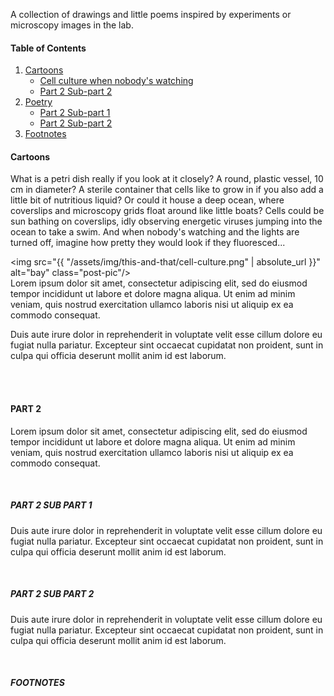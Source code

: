 


A collection of drawings and little poems inspired by experiments or microscopy images in the lab.



#### Table of Contents
1. [Cartoons](#cartoons)
    * [Cell culture when nobody's watching](#cell-culture-when-nobody's-watching)
    * [Part 2 Sub-part 2](#part-2-sub-part-2)
3. [Poetry](#poetry)
    * [Part 2 Sub-part 1](#part-2-sub-part-1)
    * [Part 2 Sub-part 2](#part-2-sub-part-2)
4. [Footnotes](#footnotes)

#### Cartoons

What is a petri dish really if you look at it closely? A round, plastic vessel, 10 cm in diameter? A sterile container that cells like to grow in if you also add a little bit of nutritious liquid? Or could it house a deep ocean, where coverslips and microscopy grids float around like little boats? Cells could be sun bathing on coverslips, idly observing energetic viruses jumping into the ocean to take a swim. And when nobody's watching and the lights are turned off, imagine how pretty they would look if they fluoresced... 

<img src="{{ "/assets/img/this-and-that/cell-culture.png" | absolute_url }}" alt="bay" class="post-pic"/>
<br />
Lorem ipsum dolor sit amet, consectetur adipiscing elit, sed do eiusmod tempor incididunt ut labore et dolore magna aliqua. Ut enim ad minim veniam, quis nostrud exercitation ullamco laboris nisi ut aliquip ex ea commodo consequat.
<br />

Duis aute irure dolor in reprehenderit in voluptate velit esse cillum dolore eu fugiat nulla pariatur. Excepteur sint occaecat cupidatat non proident, sunt in culpa qui officia deserunt mollit anim id est laborum.

<br />
<br />

#### PART 2
Lorem ipsum dolor sit amet, consectetur adipiscing elit, sed do eiusmod tempor incididunt ut labore et dolore magna aliqua. Ut enim ad minim veniam, quis nostrud exercitation ullamco laboris nisi ut aliquip ex ea commodo consequat.

<br />

##### PART 2 SUB PART 1
Duis aute irure dolor in reprehenderit in voluptate velit esse cillum dolore eu fugiat nulla pariatur. Excepteur sint occaecat cupidatat non proident, sunt in culpa qui officia deserunt mollit anim id est laborum.

<br />

##### PART 2 SUB PART 2
Duis aute irure dolor in reprehenderit in voluptate velit esse cillum dolore eu fugiat nulla pariatur. Excepteur sint occaecat cupidatat non proident, sunt in culpa qui officia deserunt mollit anim id est laborum.

<br />


##### FOOTNOTES

[^1]: This is a note!


<br />
